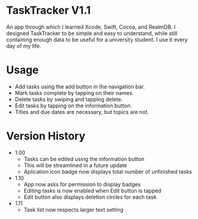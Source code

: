 TaskTracker V1.1
===========

An app through which I learned Xcode, Swift, Cocoa, and RealmDB. I designed TaskTracker to be simple and easy to understand, while still containing enough data to be useful for a university student. I use it every day of my life.

Usage
=====

- Add tasks using the add button in the navigation bar.
- Mark tasks complete by tapping on their names.
- Delete tasks by swiping and tapping delete.
- Edit tasks by tapping on the information button.
- Titles and due dates are necessary, but topics are not.

Version History
===============

- 1.00
  - Tasks can be edited using the information button
  - This will be streamlined in a future update
  - Aplication icon badge now displays total number of unfinished tasks
- 1.10
  - App now asks for permission to display badges
  - Editing tasks is now enabled when Edit button is tapped
  - Edit button also displays deletion circles for each task
- 1.11
  - Task list now respects larger text setting
